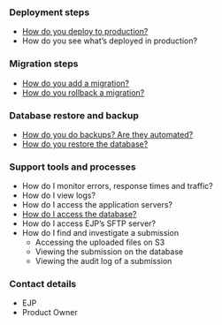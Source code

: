 ### Deployment steps
- [How do you deploy to production?](https://github.com/elifesciences/elife-xpub/blob/develop/docs/deploying/environments.md#jenkins)
- How do you see what’s deployed in production?

### Migration steps
- [How do you add a migration?](https://github.com/elifesciences/elife-xpub/blob/develop/docs/developing/migrations.md)
- [How do you rollback a migration?](https://github.com/elifesciences/elife-xpub/blob/develop/docs/deploying/database.md#migrations)

### Database restore and backup
- [How do you do backups? Are they automated?](https://github.com/elifesciences/elife-xpub/blob/develop/docs/deploying/database.md#backup-and-restore)
- [How do you restore the database?](https://github.com/elifesciences/elife-xpub/blob/develop/docs/deploying/database.md#restoring-from-an-rds-snapshot)

### Support tools and processes
- How do I monitor errors, response times and traffic?
- How do I view logs?
- How do I access the application servers?
- [How do I access the database?](https://github.com/elifesciences/elife-xpub/blob/develop/docs/deploying/database.md#access)
- How do I access EJP’s SFTP server?
- How do I find and investigate a submission
    - Accessing the uploaded files on S3
    - Viewing the submission on the database
    - Viewing the audit log of a submission

### Contact details
- EJP
- Product Owner
